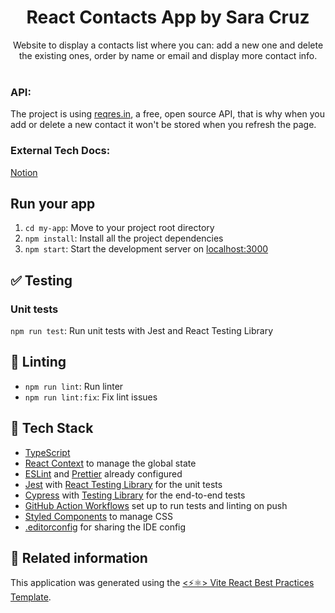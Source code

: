 <h1 align="center">
  React Contacts App by Sara Cruz
</h1>

<p align="center">
  Website to display a contacts list where you can: add a new one and delete the existing ones, order by name or email and display more contact info.
  <br />
  <br />
</p>

### API:
The project is using [reqres.in](reqres.in), a free, open source API, that is why when you add or delete a new contact it won't be stored when you refresh the page.

### External Tech Docs:
[Notion](https://www.notion.so/Contacts-App-c2bfceff077645558986bd587acdbc8b?pvs=4)

## Run your app

   1. `cd my-app`: Move to your project root directory
   2. `npm install`: Install all the project dependencies
   3. `npm start`: Start the development server on [localhost:3000](http://localhost:3000)

## ✅ Testing

### Unit tests

`npm run test`: Run unit tests with Jest and React Testing Library

## 🔦 Linting

- `npm run lint`: Run linter
- `npm run lint:fix`: Fix lint issues

## 🌈 Tech Stack

- [TypeScript](https://www.typescriptlang.org)
- [React Context](https://react.dev/reference/react/useContext) to manage the global state
- [ESLint](https://eslint.org) and [Prettier](https://prettier.io) already configured
- [Jest](https://jestjs.io) with [React Testing Library](https://testing-library.com/docs/react-testing-library/intro) for the unit tests
- [Cypress](https://www.cypress.io) with [Testing Library](https://testing-library.com/docs/cypress-testing-library) for the end-to-end tests
- [GitHub Action Workflows](https://github.com/features/actions) set up to run tests and linting on push
- [Styled Components](https://styled-components.com) to manage CSS
- [.editorconfig](https://editorconfig.org) for sharing the IDE config

## 🔀 Related information

This application was generated using the [<⚡⚛️> Vite React Best Practices Template](https://github.com/CodelyTV/vite-react_best_practices-template).
